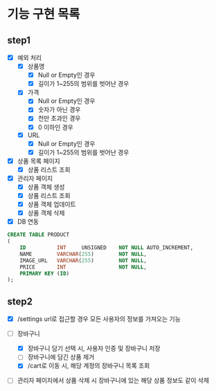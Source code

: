 # 기능 구현 목록

## step1
- [x] 예외 처리
  - [x] 상품명
    - [x] Null or Empty인 경우
    - [x] 길이가 1~255의 범위를 벗어난 경우
  - [x] 가격
    - [x] Null or Empty인 경우
    - [x] 숫자가 아닌 경우
    - [x] 천만 초과인 경우
    - [x] 0 이하인 경우
  - [x] URL
    - [x] Null or Empty인 경우
    - [x] 길이가 1~255의 범위를 벗어난 경우

- [x] 상품 목록 페이지
    - [x] 상품 리스트 조회

- [x] 관리자 페이지
    - [x] 상품 객체 생성
    - [x] 상품 리스트 조회
    - [x] 상품 객체 업데이트
    - [x] 상품 객체 삭제

- [x] DB 연동
```sql
CREATE TABLE PRODUCT
(
    ID          INT     UNSIGNED    NOT NULL AUTO_INCREMENT,
    NAME        VARCHAR(255)        NOT NULL,
    IMAGE_URL   VARCHAR(255)        NOT NULL,
    PRICE       INT                 NOT NULL,
    PRIMARY KEY (ID)
);
```


## step2
- [x] /settings url로 접근할 경우 모든 사용자의 정보를 가져오는 기능

- [ ] 장바구니
  - [x] 장바구니 담기 선택 시, 사용자 인증 및 장바구니 저장
  - [ ] 장바구니에 담긴 상품 제거
  - [x] /cart로 이동 시, 해당 계정의 장바구니 목록 조회

- [ ] 관리자 페이지에서 상품 삭제 시 장바구니에 있는 해당 상품 정보도 같이 삭제
